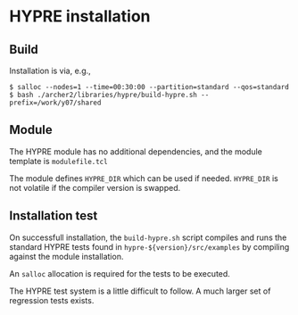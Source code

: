 # HYPRE installation

## Build

Installation is via, e.g.,

```
$ salloc --nodes=1 --time=00:30:00 --partition=standard --qos=standard 
$ bash ./archer2/libraries/hypre/build-hypre.sh --prefix=/work/y07/shared
```

## Module

The HYPRE module has no additional dependencies, and the module template
is `modulefile.tcl`

The module defines `HYPRE_DIR` which can be used if needed. `HYPRE_DIR`
is not volatile if the compiler version is swapped.


## Installation test

On successfull installation, the `build-hypre.sh` script compiles and
runs the standard HYPRE tests found in `hypre-${version}/src/examples`
by compiling against the module installation.

An `salloc` allocation is required for the tests to be executed.

The HYPRE test system is a little difficult to follow. A much larger
set of regression tests exists.


